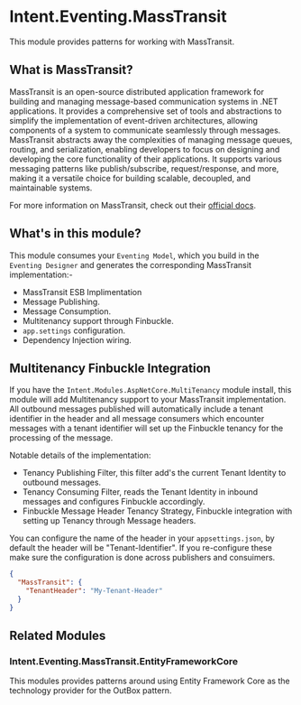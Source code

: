 ﻿# Intent.Eventing.MassTransit

This module provides patterns for working with MassTransit.

## What is MassTransit?

MassTransit is an open-source distributed application framework for building and managing message-based communication systems in .NET applications. It provides a comprehensive set of tools and abstractions to simplify the implementation of event-driven architectures, allowing components of a system to communicate seamlessly through messages. MassTransit abstracts away the complexities of managing message queues, routing, and serialization, enabling developers to focus on designing and developing the core functionality of their applications. It supports various messaging patterns like publish/subscribe, request/response, and more, making it a versatile choice for building scalable, decoupled, and maintainable systems.

For more information on MassTransit, check out their [official docs](https://masstransit.io//).

## What's in this module?

This module consumes your `Eventing Model`, which you build in the `Eventing Designer` and generates the corresponding MassTransit implementation:-

* MassTransit ESB Implimentation
* Message Publishing.
* Message Consumption.
* Multitenancy support through Finbuckle.
* `app.settings` configuration.
* Dependency Injection wiring.

## Multitenancy Finbuckle Integration

If you have the `Intent.Modules.AspNetCore.MultiTenancy` module install, this module will add Multitenancy support to your MassTransit implementation. All outbound messages published will automatically include a tenant identifier in the header and all message consumers which encounter messages with a tenant identifier will set up the Finbuckle tenancy for the processing of the message.

Notable details of the implementation:

* Tenancy Publishing Filter, this filter add's the current Tenant Identity to outbound messages.
* Tenancy Consuming Filter, reads the Tenant Identity in inbound messages and configures Finbuckle accordingly.
* Finbuckle Message Header Tenancy Strategy, Finbuckle integration with setting up Tenancy through Message headers.

You can configure the name of the header in your `appsettings.json`, by default the header will be "Tenant-Identifier". If you re-configure these make sure the configuration is done across publishers and consuimers.

```json
{
  "MassTransit": {
    "TenantHeader": "My-Tenant-Header"
  }
}
```

## Related Modules

### Intent.Eventing.MassTransit.EntityFrameworkCore

This modules provides patterns around using Entity Framework Core as the technology provider for the OutBox pattern.
